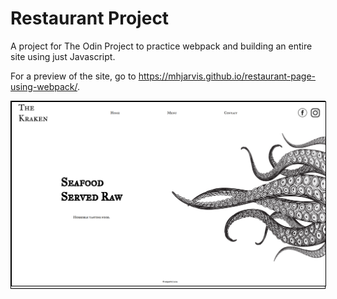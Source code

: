 # Restaurant Project 

A project for The Odin Project to practice webpack and building an entire site using just Javascript. 

For a preview of the site, go to https://mhjarvis.github.io/restaurant-page-using-webpack/.

<div style="border: 1px solid black;">

<img src="/dist/images/preview.png" alt="preview" title="Thre Kraken Preview" style="border: 1px solid black;">


</div>
